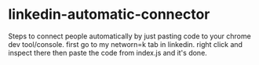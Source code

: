# linkedin-automatic-connector

Steps to connect people automatically by just pasting  code to your chrome dev tool/console.
first go to my networn=k tab in linkedin.
right click and inspect there then paste the code from index.js
and it's done.
